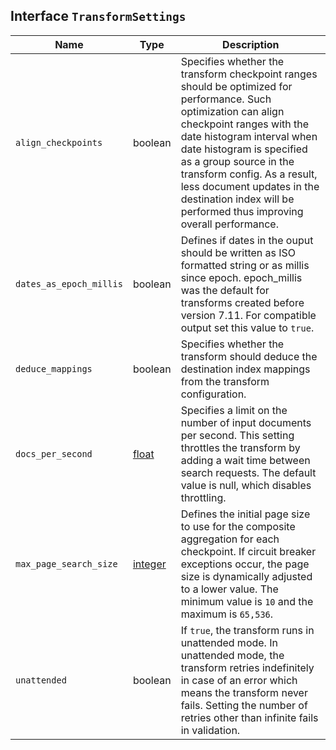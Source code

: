 ## Interface `TransformSettings`

| Name | Type | Description |
| - | - | - |
| `align_checkpoints` | boolean | Specifies whether the transform checkpoint ranges should be optimized for performance. Such optimization can align checkpoint ranges with the date histogram interval when date histogram is specified as a group source in the transform config. As a result, less document updates in the destination index will be performed thus improving overall performance. |
| `dates_as_epoch_millis` | boolean | Defines if dates in the ouput should be written as ISO formatted string or as millis since epoch. epoch_millis was the default for transforms created before version 7.11. For compatible output set this value to `true`. |
| `deduce_mappings` | boolean | Specifies whether the transform should deduce the destination index mappings from the transform configuration. |
| `docs_per_second` | [float](./float.md) | Specifies a limit on the number of input documents per second. This setting throttles the transform by adding a wait time between search requests. The default value is null, which disables throttling. |
| `max_page_search_size` | [integer](./integer.md) | Defines the initial page size to use for the composite aggregation for each checkpoint. If circuit breaker exceptions occur, the page size is dynamically adjusted to a lower value. The minimum value is `10` and the maximum is `65,536`. |
| `unattended` | boolean | If `true`, the transform runs in unattended mode. In unattended mode, the transform retries indefinitely in case of an error which means the transform never fails. Setting the number of retries other than infinite fails in validation. |
